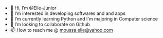 - 👋 Hi, I’m @Elie-Junior
- 👀 I’m interested in developing softwares and and apps
- 🌱 I’m currently learning Python and I'm majoring in Computer science
- 💞️ I’m looking to collaborate on Github
- 📫 How to reach me @ moussa.elie@yahoo.com

<!---
Elie-Junior/Elie-Junior is a ✨ special ✨ repository because its `README.md` (this file) appears on your GitHub profile.
You can click the Preview link to take a look at your changes.
--->
